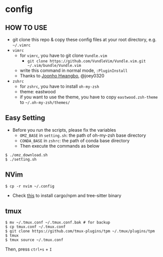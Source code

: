 # config

## HOW TO USE
- git clone this repo & copy these config files at your root directory, e.g. `~/.vimrc`
- `vimrc`
  - for `vimrc`, you have to git clone `Vundle.vim`
    - `git clone https://github.com/VundleVim/Vundle.vim.git ~/.vim/bundle/Vundle.vim`
  - write this command in normal mode, `:PluginInstall`
  - Thanks to [Joonho Hwangbo](https://github.com/joey0320), @joey0320 
- `zshrc`
  - for `zshrc`, you have to install `oh-my-zsh`
  - theme: eastwood
  - if you want to use the theme, you have to copy `eastwood.zsh-theme` to `~/.oh-my-zsh/themes/`

## Easy Setting
- Before you run the scripts, please fix the variables
  - `OMZ_BASE` in `setting.sh`: the path of oh-my-zsh base directory
  - `CONDA_BASE` in `zshrc`: the path of conda base directory
  - Then execute the commands as below
```
$ ./omz_download.sh
$ ./setting.sh
```
## NVim
```
$ cp -r nvim ~/.config
```
- Check [this](https://github.com/jskimphys/js-linux-setup/blob/main/setup.sh) to install cargo/npm and tree-sitter binary

## tmux
```
$ mv ~/.tmux.conf ~/.tmux.conf.bak # for backup
$ cp tmux.conf ~/.tmux.conf
$ git clone https://github.com/tmux-plugins/tpm ~/.tmux/plugins/tpm
$ tmux
$ tmux source ~/.tmux.conf
```
Then, press `ctrl+s` + `I`
